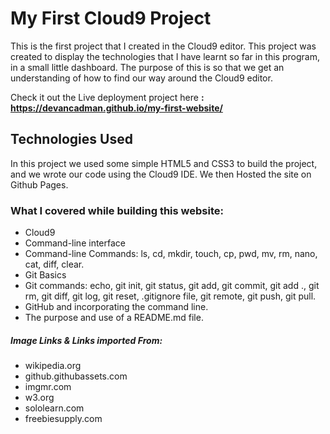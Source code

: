 # My First Cloud9 Project

This is the first project that I created in the Cloud9 editor. This project was created to display the technologies that I have learnt so far in this program, in a small little dashboard. The purpose of this is so that we get an understanding of how to find our way around the Cloud9 editor.

Check it out the Live deployment project here <b>: https://devancadman.github.io/my-first-website/</b>

## Technologies Used

In this project we used some simple HTML5 and CSS3 to build the project, and we wrote our code using the Cloud9 IDE.
We then Hosted the site on Github Pages.

### What I covered while building this website:
<ul> 
  <li>Cloud9</li>
  <li>Command-line interface</li>
  <li>Command-line Commands: ls, cd, mkdir, touch, cp, pwd, mv, rm, nano, cat, diff, clear.</li>
  <li>Git Basics</li>
  <li>Git commands: echo, git init, git status, git add, git commit, git add ., git rm, git diff, git log, git reset, .gitignore file, git remote, git push, git pull.</li>
  <li>GitHub and incorporating the command line.</li>
  <li>The purpose and use of a README.md file.</li>
</ul>

##### Image Links & Links imported From:
<ul> 
  <li>wikipedia.org</li>
  <li>github.githubassets.com</li>
  <li>imgmr.com</li>
  <li>w3.org</li>
  <li>sololearn.com</li>
  <li>freebiesupply.com</li>
</ul>
